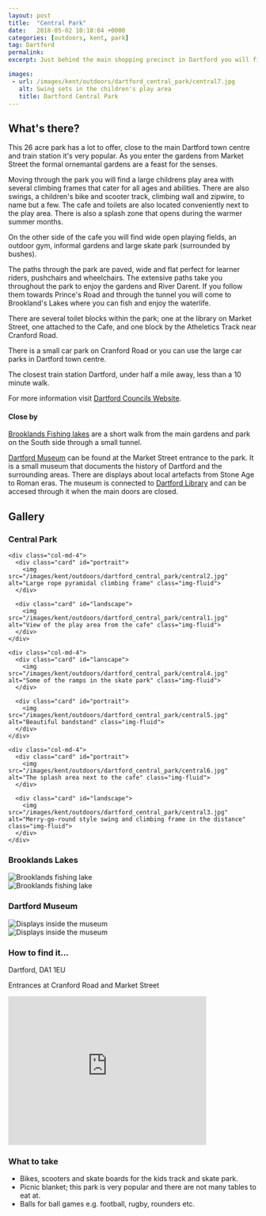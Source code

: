 ```yaml
---
layout: post
title:  "Central Park"
date:   2018-05-02 10:18:04 +0000
categories: [outdoors, kent, park]
tag: Dartford
permalink: 
excerpt: Just behind the main shopping precinct in Dartford you will find the oasis that is Darford Central Park.  It has a large childrens play area (including water play), skate park, cafe, open green spaces and stunning manicured gardens for everyone to enjoy.

images: 
 - url: /images/kent/outdoors/dartford_central_park/central7.jpg
   alt: Swing sets in the children's play area
   title: Dartford Central Park
---
```


## What's there?
This 26 acre park has a lot to offer, close to the main Dartford town centre and train station it's very popular.  As you enter the gardens from Market Street the formal ornemantal gardens are a feast for the senses.  

Moving through the park you will find a large childrens play area with several climbing frames that cater for all ages and abilities.  There are also swings, a children's bike and scooter track, climbing wall and zipwire, to name but a few.  The cafe and toilets are also located conveniently next to the play area.  There is also a splash zone that opens during the warmer summer months.

On the other side of the cafe you will find wide open playing fields, an outdoor gym, informal gardens and large skate park (surrounded by bushes).

The paths through the park are paved, wide and flat perfect for learner riders, pushchairs and wheelchairs. The extensive paths take you throughout the park to enjoy the gardens and River Darent.  If you follow them towards Prince's Road and through the tunnel you will come to Brookland's Lakes where you can fish and enjoy the waterlife.

There are several toilet blocks within the park; one at the library on Market Street, one attached to the Cafe, and one block by the Atheletics Track near Cranford Road.

There is a small car park on Cranford Road or you can use the large car parks in Dartford town centre.

The closest train station Dartford, under half a mile away, less than a 10 minute walk.

For more information visit [Dartford Councils Website](https://www.dartford.gov.uk/by-category/leisure-and-culture2/parks-and-open-spaces/central-park2).

#### Close by

[Brooklands Fishing lakes](https://www.dartford.gov.uk/by-category/leisure-and-culture2/sports,-clubs-and-centres/fishing) are a short walk from the main gardens and park on the South side through a small tunnel.

[Dartford Museum](https://www.dartford.gov.uk/by-category/leisure-and-culture2/museums-and-galleries) can be found at the Market Street entrance to the park.  It is a small museum that documents the history of Dartford and the surrounding areas.  There are displays about local artefacts from Stone Age to Roman eras.  The museum is connected to [Dartford Library](https://www.dartford.gov.uk/by-category/education-and-learning2/libraries) and can be accesed through it when the main doors are closed.


## Gallery

### Central Park

<div class="container">

  <div class="row">

    <div class="col-md-4">
      <div class="card" id="portrait">
        <img src="/images/kent/outdoors/dartford_central_park/central2.jpg" alt="Large rope pyramidal climbing frame" class="img-fluid">
      </div>

      <div class="card" id="landscape">
        <img src="/images/kent/outdoors/dartford_central_park/central1.jpg" alt="View of the play area from the cafe" class="img-fluid">
      </div>  
    </div>

    <div class="col-md-4">
      <div class="card" id="lanscape">
        <img src="/images/kent/outdoors/dartford_central_park/central4.jpg" alt="Some of the ramps in the skate park" class="img-fluid">
      </div>

      <div class="card" id="portrait">
        <img src="/images/kent/outdoors/dartford_central_park/central5.jpg" alt="Beautiful bandstand" class="img-fluid">
      </div>
    </div>

    <div class="col-md-4">
      <div class="card" id="portrait">
        <img src="/images/kent/outdoors/dartford_central_park/central6.jpg" alt="The splash area next to the cafe" class="img-fluid">
      </div>

      <div class="card" id="landscape">
        <img src="/images/kent/outdoors/dartford_central_park/central3.jpg" alt="Merry-go-round style swing and climbing frame in the distance" class="img-fluid">
      </div>
    </div>

  </div>      
</div>


### Brooklands Lakes

<div class="container">
  <div class="row">
    <div class="col-md-6">
      <div class="card">
        <img src="/images/kent/outdoors/dartford_central_park/brooklands1.jpg" alt="Brooklands fishing lake" class="img-fluid">
      </div>
    </div>
    <div class="col-md-6">
      <div class="card">
        <img src="/images/kent/outdoors/dartford_central_park/brooklands2.jpg" alt="Brooklands fishing lake" class="img-fluid">
      </div>  
    </div>
  </div>
</div>

### Dartford Museum

<div class="container">
  <div class="row">
    <div class="col-md-6">
      <div class="card">
        <img src="/images/kent/outdoors/dartford_central_park/museum1.jpg" alt="Displays inside the museum" class="img-fluid">
      </div>
    </div>
    <div class="col-md-6">
      <div class="card">
        <img src="/images/kent/outdoors/dartford_central_park/museum2.jpg" alt="Displays inside the museum" class="img-fluid">
      </div>  
    </div>
  </div>
</div>

### How to find it...
Dartford, DA1 1EU

Entrances at Cranford Road and Market Street

<iframe src="https://www.google.com/maps/embed?pb=!1m18!1m12!1m3!1d4973.959036827583!2d0.2156409977257526!3d51.44017002353744!2m3!1f0!2f0!3f0!3m2!1i1024!2i768!4f13.1!3m3!1m2!1s0x47d8b18e7c6495ef%3A0x648aa17c4a518000!2sCentral+Park!5e0!3m2!1sen!2suk!4v1525257866748" width="400" height="300" frameborder="0" style="border:0" allowfullscreen></iframe>

### What to take
* Bikes, scooters and skate boards for the kids track and skate park.
* Picnic blanket; this park is very popular and there are not many tables to eat at.
* Balls for ball games e.g. football, rugby, rounders etc.

